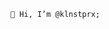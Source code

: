 	👋 Hi, I’m @klnstprx; 
<!---
klnstprx/klnstprx is a ✨ special ✨ repository because its `README.md` (this file) appears on your GitHub profile.
You can click the Preview link to take a look at your changes.
--->
